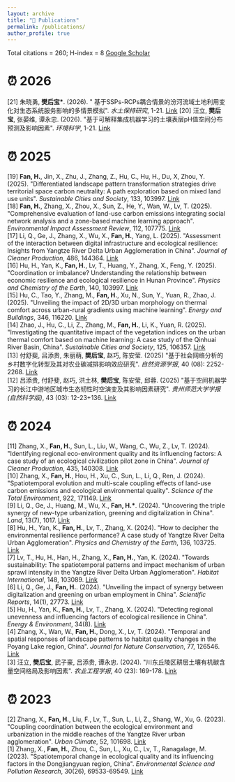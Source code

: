 ```yaml
---
layout: archive
title: "📝 Publications"
permalink: /publications/
author_profile: true
---
```


Total citations = 260; H-index = 8  [Google Scholar](https://scholar.google.com/citations?view_op=list_works&hl=zh-CN&user=ZHcRMhgAAAAJ) 

⏰ 2026
=====
[21] 朱晓勇, <strong>樊后宝*</strong>. (2026). "	基于SSPs-RCPs耦合情景的汾河流域土地利用变化对生态系统服务影响的多情景模拟". _水土保持研究_, 1-21. [Link](http://stbcyj.paperonce.org/)
[20] 汪立, <strong>樊后宝</strong>, 张晏维, 谭永忠. (2026). "基于可解释集成机器学习的土壤表层pH值空间分布预测及影响因素". _环境科学_, 1-21. [Link](https://www.hjkx.ac.cn/ch/index.aspx)

⏰ 2025
=====
[19] <strong>Fan, H.</strong>, Jin, X., Zhu, J., Zhang, Z., Hu, C., Hu, H., Du, X, Zhou, Y. (2025). "Differentiated landscape pattern transformation strategies drive territorial space carbon neutrality: A path exploration based on mixed land use units". _Sustainable Cities and Society_, 133, 103997. [Link](https://doi.org/10.1016/j.scs.2025.106865)\
[18] <strong>Fan, H.</strong>, Zhang, X., Zhou, X., Sun, Z., He, Y., Wan, W., Lv, T. (2025). "Comprehensive evaluation of land-use carbon emissions integrating social network analysis and a zone-based machine learning approach". _Environmental Impact Assessment Review_, 112, 107775. [Link](https://doi.org/10.1016/j.eiar.2024.107775)\
[17] Li, Q., Ge, J., Zhang, X., Wu, X., <strong>Fan, H.</strong>, Yang, L. (2025). "Assessment of the interaction between digital infrastructure and ecological resilience: Insights from Yangtze River Delta Urban Agglomeration in China". _Journal of Cleaner Production_, 486, 144364. [Link](https://doi.org/10.1016/j.jclepro.2024.144364)\
[16] Hu, H., Yan, K., <strong>Fan, H.</strong>, Lv, T., Huang, Y., Zhang, X., Feng, Y. (2025). "Coordination or imbalance? Understanding the relationship between economic resilience and ecological resilience in Hunan Province". _Physics and Chemistry of the Earth_, 140, 103997. [Link](https://doi.org/10.1016/j.pce.2025.103997)\
[15] Hu, C., Tao, Y., Zhang, M., <strong>Fan, H.</strong>, Xu, N., Sun, Y., Yuan, R., Zhao, J. (2025). "Unveiling the impact of 2D/3D urban morphology on thermal comfort across urban-rural gradients using machine learning". _Energy and Buildings_, 346, 116220. [Link](https://doi.org/10.1016/j.enbuild.2025.116220)\
[14] Zhao, J., Hu, C., Li, Z., Zhang, M., <strong>Fan, H.</strong>, Li, K., Yuan, R. (2025). "Investigating the quantitative impact of the vegetation indices on the urban thermal comfort based on machine learning: A case study of the Qinhuai River Basin, China". _Sustainable Cities and Society_, 125, 106357. [Link](https://doi.org/10.1016/j.scs.2025.106357)\
[13] 付舒斐, 吕添贵, 朱丽萌, <strong>樊后宝</strong>, 赵巧, 陈安莹. (2025) "基于社会网络分析的乡村数字化转型及其对农业碳减排影响效应研究". _自然资源学报_, 40 (08): 2252-2268. [Link](10.31497/zrzyxb.20250815)\
[12] 吕添贵, 付舒斐, 赵巧, 洪土林, <strong>樊后宝</strong>, 陈安莹, 邱蓉. (2025) "基于空间机器学习的长江中游地区城市生态韧性时空演变及其影响因素研究". _贵州师范大学学报(自然科学版)_, 43 (03): 12-23+136. [Link](10.16614/j.gznuj.zrb.2025.03.002)

⏰ 2024
=====
[11] Zhang, X., <strong>Fan, H.</strong>, Sun, L., Liu, W., Wang, C., Wu, Z., Lv, T. (2024). "Identifying regional eco-environment quality and its influencing factors: A case study of an ecological civilization pilot zone in China". _Journal of Cleaner Production_, 435, 140308. [Link](https://doi.org/10.1016/j.jclepro.2023.140308)\
[10] Zhang, X., <strong>Fan, H.</strong>, Hou, H., Xu, C., Sun, L., Li, Q., Ren, J. (2024). "Spatiotemporal evolution and multi-scale coupling effects of land-use carbon emissions and ecological environmental quality". _Science of the Total Environment_, 922, 171149. [Link](https://doi.org/10.1016/j.scitotenv.2024.171149)\
[9] Li, Q., Ge, J., Huang, M., Wu, X., <strong>Fan, H.*</strong>. (2024). "Uncovering the triple synergy of new-type urbanization, greening and digitalization in China". _Land_, 13(7), 1017. [Link](https://doi.org/10.3390/land13071017)\
[8] Hu, H., Yan, K., <strong>Fan, H.</strong>, Lv, T., Zhang, X. (2024). "How to decipher the environmental resilience performance? A case study of Yangtze River Delta Urban Agglomeration". _Physics and Chemistry of the Earth_, 136, 103725. [Link](https://doi.org/10.1016/j.pce.2024.103725)\
[7] Lv, T., Hu, H., Han, H., Zhang, X., <strong>Fan, H.</strong>, Yan, K. (2024). "Towards sustainability: The spatiotemporal patterns and impact mechanism of urban sprawl intensity in the Yangtze River Delta Urban Agglomeration". _Habitat International_, 148, 103089. [Link](https://doi.org/10.1016/j.habitatint.2024.103089)\
[6] Li, Q., Ge, J., <strong>Fan, H.</strong>. (2024). "Unveiling the impact of synergy between digitalization and greening on urban employment in China". _Scientific Reports_, 14(1), 27773. [Link](https://doi.org/10.1038/s41598-024-79112-9)\
[5] Hu, H., Yan, K., <strong>Fan, H.</strong>, Lv, T., Zhang, X. (2024). "Detecting regional unevenness and influencing factors of ecological resilience in China". _Energy & Environment_, 34(8). [Link](https://doi.org/10.1177/0958305X241230619)\
[4] Zhang, X., Wan, W., <strong>Fan, H.</strong>, Dong, X., Lv, T. (2024). "Temporal and spatial responses of landscape patterns to habitat quality changes in the Poyang Lake region, China". _Journal for Nature Conservation_, 77, 126546. [Link](https://doi.org/10.1016/j.jnc.2023.126546)\
[3] 汪立, <strong>樊后宝</strong>, 武子豪, 吕添贵, 谭永忠. (2024). "川东丘陵区耕层土壤有机碳含量空间格局及影响因素". _农业工程学报_, 40 (23): 169-178. [Link](10.11975/j.issn.1002-6819.202405077)

⏰ 2023
=====
[2] Zhang, X., <strong>Fan, H.</strong>, Liu, F., Lv, T., Sun, L., Li, Z., Shang, W., Xu, G. (2023). "Coupling coordination between the ecological environment and urbanization in the middle reaches of the Yangtze River urban agglomeration". _Urban Climate_, 52, 101698. [Link](https://doi.org/10.1016/j.uclim.2023.101698)\
[1] Zhang, X., <strong>Fan, H.</strong>, Zhou, C., Sun, L., Xu, C., Lv, T., Ranagalage, M. (2023). "Spatiotemporal change in ecological quality and its influencing factors in the Dongjiangyuan region, China". _Environmental Science and Pollution Research_, 30(26), 69533-69549. [Link](https://link.springer.com/article/10.1007/s11356-023-27229-1)  
